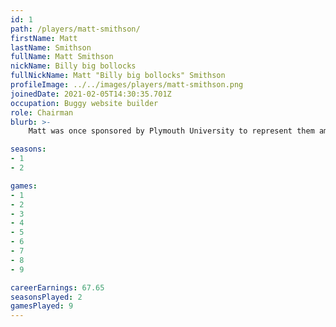 ```yaml
---
id: 1
path: /players/matt-smithson/
firstName: Matt
lastName: Smithson
fullName: Matt Smithson
nickName: Billy big bollocks
fullNickName: Matt "Billy big bollocks" Smithson
profileImage: ../../images/players/matt-smithson.png
joinedDate: 2021-02-05T14:30:35.701Z
occupation: Buggy website builder
role: Chairman
blurb: >-
    Matt was once sponsored by Plymouth University to represent them amongst 9 other elite players in the National Student Tournament, hosted by Grovesnor casino in Bristol. He did shit. <br /> His biggest tournament win to date is circa $68. <br /> Despite his nick name, he in fact has small bollocks.

seasons:
- 1
- 2

games:
- 1
- 2
- 3
- 4
- 5
- 6
- 7
- 8
- 9

careerEarnings: 67.65
seasonsPlayed: 2
gamesPlayed: 9
---
```

